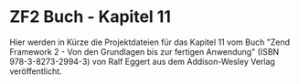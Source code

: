 ZF2 Buch - Kapitel 11
=====================

Hier werden in Kürze die Projektdateien für das Kapitel 11 vom Buch
"Zend Framework 2 - Von den Grundlagen bis zur fertigen Anwendung"
(ISBN 978-3-8273-2994-3) von Ralf Eggert aus dem Addison-Wesley 
Verlag veröffentlicht. 
